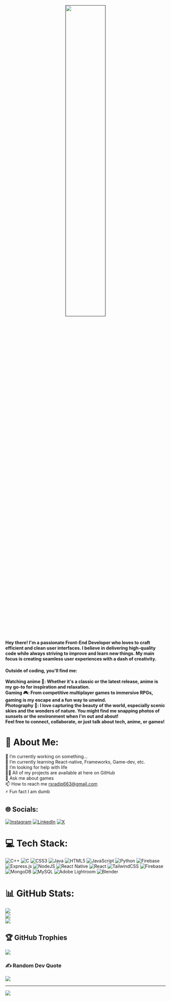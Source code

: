 <div align="center">
  <a rel="nofollow" href="">
    <img width="50%" src="https://i.pinimg.com/originals/43/4c/de/434cde5002ef8de61a8e2997264dd3ab.gif">
  </a>
</div>

#
<h4>Hey there! I'm a passionate Front-End Developer who loves to craft efficient and clean user interfaces. I believe in delivering high-quality code while always striving to improve and learn new things. My main focus is creating seamless user experiences with a dash of creativity.</h4>

 <h4>Outside of coding, you'll find me: <br><br> 
  Watching anime 🎌: Whether it's a classic or the latest release, anime is my go-to for inspiration and relaxation.<br>
  Gaming 🎮: From competitive multiplayer games to immersive RPGs, gaming is my escape and a fun way to unwind. <br>
  Photography 📸: I love capturing the beauty of the world, especially scenic skies and the wonders of nature. You might find me snapping photos of sunsets or the environment when I'm out and about! <br>
  Feel free to connect, collaborate, or just talk about tech, anime, or games!</h4>


# 💫 About Me:
🔭 I’m currently working on something...<br>🌱 I’m currently learning React-native, Frameworks, Game-dev, etc.<br>🤝 I’m looking for help with life<br>👨‍💻 All of my projects are available at here on GitHub<br>💬 Ask me about games<br>📫 How to reach me rsradip663@gmail.com<br>⚡ Fun fact I am dumb


## 🌐 Socials:
[![Instagram](https://img.shields.io/badge/Instagram-%23E4405F.svg?logo=Instagram&logoColor=white)](https://instagram.com/take.shi_666) [![LinkedIn](https://img.shields.io/badge/LinkedIn-%230077B5.svg?logo=linkedin&logoColor=white)](https://linkedin.com/in/satwik-raj-yadav6) [![X](https://img.shields.io/badge/X-black.svg?logo=X&logoColor=white)](https://x.com/ToThe0blivion) 

# 💻 Tech Stack:
![C++](https://img.shields.io/badge/c++-%2300599C.svg?style=for-the-badge&logo=c%2B%2B&logoColor=white) ![C](https://img.shields.io/badge/c-%2300599C.svg?style=for-the-badge&logo=c&logoColor=white) ![CSS3](https://img.shields.io/badge/css3-%231572B6.svg?style=for-the-badge&logo=css3&logoColor=white) ![Java](https://img.shields.io/badge/java-%23ED8B00.svg?style=for-the-badge&logo=openjdk&logoColor=white) ![HTML5](https://img.shields.io/badge/html5-%23E34F26.svg?style=for-the-badge&logo=html5&logoColor=white) ![JavaScript](https://img.shields.io/badge/javascript-%23323330.svg?style=for-the-badge&logo=javascript&logoColor=%23F7DF1E) ![Python](https://img.shields.io/badge/python-3670A0?style=for-the-badge&logo=python&logoColor=ffdd54) ![Firebase](https://img.shields.io/badge/firebase-%23039BE5.svg?style=for-the-badge&logo=firebase) ![Express.js](https://img.shields.io/badge/express.js-%23404d59.svg?style=for-the-badge&logo=express&logoColor=%2361DAFB) ![NodeJS](https://img.shields.io/badge/node.js-6DA55F?style=for-the-badge&logo=node.js&logoColor=white) ![React Native](https://img.shields.io/badge/react_native-%2320232a.svg?style=for-the-badge&logo=react&logoColor=%2361DAFB) ![React](https://img.shields.io/badge/react-%2320232a.svg?style=for-the-badge&logo=react&logoColor=%2361DAFB) ![TailwindCSS](https://img.shields.io/badge/tailwindcss-%2338B2AC.svg?style=for-the-badge&logo=tailwind-css&logoColor=white) ![Firebase](https://img.shields.io/badge/firebase-a08021?style=for-the-badge&logo=firebase&logoColor=ffcd34) ![MongoDB](https://img.shields.io/badge/MongoDB-%234ea94b.svg?style=for-the-badge&logo=mongodb&logoColor=white) ![MySQL](https://img.shields.io/badge/mysql-4479A1.svg?style=for-the-badge&logo=mysql&logoColor=white) ![Adobe Lightroom](https://img.shields.io/badge/Adobe%20Lightroom-31A8FF.svg?style=for-the-badge&logo=Adobe%20Lightroom&logoColor=white) ![Blender](https://img.shields.io/badge/blender-%23F5792A.svg?style=for-the-badge&logo=blender&logoColor=white)
# 📊 GitHub Stats:
![](https://github-readme-stats.vercel.app/api?username=Sasuke66&theme=dark&hide_border=false&include_all_commits=false&count_private=false)<br/>
![](https://github-readme-streak-stats.herokuapp.com/?user=Sasuke66&theme=dark&hide_border=false)<br/>
![](https://github-readme-stats.vercel.app/api/top-langs/?username=Sasuke66&theme=dark&hide_border=false&include_all_commits=false&count_private=false&layout=compact)

## 🏆 GitHub Trophies
![](https://github-profile-trophy.vercel.app/?username=Sasuke66&theme=radical&no-frame=false&no-bg=true&margin-w=4)

### ✍️ Random Dev Quote
![](https://quotes-github-readme.vercel.app/api?type=horizontal&theme=gruvbox)

---
[![](https://visitcount.itsvg.in/api?id=Sasuke66&icon=4&color=3)](https://visitcount.itsvg.in)

<!-- Proudly created with GPRM ( https://gprm.itsvg.in ) -->
